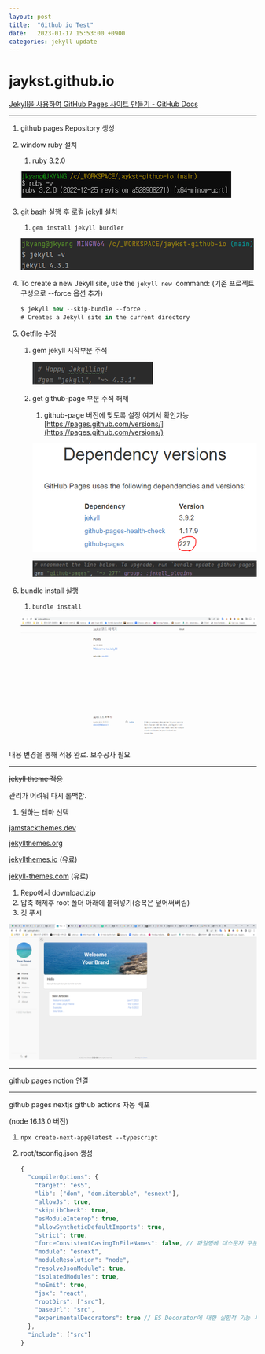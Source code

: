 ```yaml
---
layout: post
title:  "Github io Test"
date:   2023-01-17 15:53:00 +0900
categories: jekyll update
---
```


# jaykst.github.io

[Jekyll을 사용하여 GitHub Pages 사이트 만들기 - GitHub Docs](https://docs.github.com/ko/pages/setting-up-a-github-pages-site-with-jekyll/creating-a-github-pages-site-with-jekyll)

---

1. github pages Repository 생성
2. window ruby 설치
    1. ruby 3.2.0
    
    ![Untitled](./public/images/Untitled.png)
    
3. git bash 실행 후 로컬 jekyll 설치
    1. `gem install jekyll bundler`
    
    ![Untitled](./public/images/Untitled%201.png)
    
4. To create a new Jekyll site, use the `jekyll new`
 command: (기존 프로젝트구성으로 --force 옵션 추가)
    
    ```jsx
    $ jekyll new --skip-bundle --force .
    # Creates a Jekyll site in the current directory
    ```
    
5. Getfile 수정
    1. gem jekyll 시작부분 주석
        
        ![Untitled](./public/images/Untitled%202.png)
        
    2. get github-page 부분 주석 해제
        1. github-page 버전에 맞도록 설정 여기서 확인가능 [https://pages.github.com/versions/](https://pages.github.com/versions/)
        
        ![Untitled](./public/images/Untitled%203.png)
        
        ![Untitled](./public/images/Untitled%204.png)
        
6. bundle install 실행
    1. `bundle install`
    
    ![Untitled](./public/images/Untitled%205.png)
    

내용 변경을 통해 적용 완료. 보수공사 필요

---

~~jekyll theme 적용~~

관리가 어려워 다시 롤백함.

1. 원하는 테마 선택

[jamstackthemes.dev](https://jamstackthemes.dev/ssg/jekyll/)

[jekyllthemes.org](http://jekyllthemes.org/)

[jekyllthemes.io](https://jekyllthemes.io/) (유료)

[jekyll-themes.com](https://jekyll-themes.com/) (유료)

1. Repo에서 download.zip
2. 압축 해제후 root 폴더 아래에 붙혀넣기(중복은 덮어써버림)
3. 깃 푸시

![Untitled](./public/images/Untitled%206.png)

---

 github pages notion 연결

---

github pages nextjs github actions 자동 배포 

(node 16.13.0 버전)

1. `npx create-next-app@latest --typescript`
2. root/tsconfig.json 생성
    
    ```jsx
    {
      "compilerOptions": {
        "target": "es5",
        "lib": ["dom", "dom.iterable", "esnext"],
        "allowJs": true,
        "skipLibCheck": true,
        "esModuleInterop": true,
        "allowSyntheticDefaultImports": true,
        "strict": true,
        "forceConsistentCasingInFileNames": false, // 파일명에 대소문자 구분하지 않아도 되는 기능 사용 여부 // 직역: 파일 이름에 일관된 casing 강제 적용
        "module": "esnext",
        "moduleResolution": "node",
        "resolveJsonModule": true,
        "isolatedModules": true,
        "noEmit": true,
        "jsx": "react",
        "rootDirs": ["src"],
        "baseUrl": "src",
        "experimentalDecorators": true // ES Decorator에 대한 실험적 기능 사용 여부
      },
      "include": ["src"]
    }
    ```